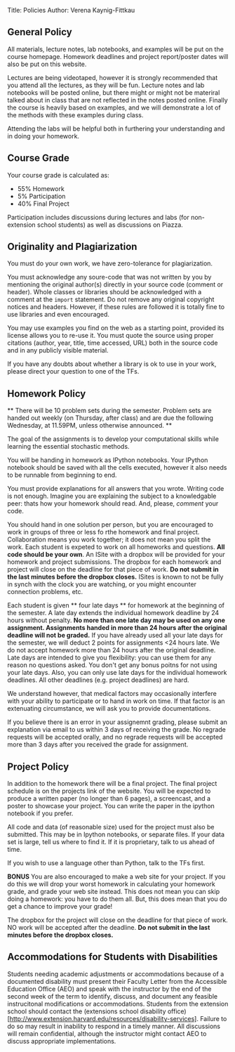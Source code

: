 Title: Policies
Author: Verena Kaynig-Fittkau

## General Policy

All materials, lecture notes, lab notebooks, and examples will be put on the course homepage. Homework deadlines and project report/poster dates will also be put on this website.

Lectures are being videotaped, however it is strongly recommended that you attend all the lectures, as they will be fun. Lecture notes and lab notebooks will be posted online, but there might or might not be materiral talked about in class that are not reflected in the notes posted online. Finally the course is heavily based on examples, and we will demonstrate a lot of the methods with these examples during class.

Attending the labs will be helpful both in furthering your understanding and in doing your homework.





## Course Grade

Your course grade is calculated as:

* 55% Homework
* 5% Participation
* 40% Final Project

Participation includes discussions during lectures and labs (for non-extension school students) as well as discussions on Piazza.


## Originality and Plagiarization
You must do your own work, we have zero-tolerance for plagiarization.

You must acknowledge any soure-code that was not written by you by mentioning the original author(s) directly in your source code (comment or header). Whole classes or libraries should be acknowledged with a comment at the `import` statement. Do not remove any original copyright notices and headers. However, if these rules are followed it is totally fine to use libraries and even encouraged.

You may use examples you find on the web as a starting point, provided its license allows you to re-use it. You must quote the source using proper citations (author, year, title, time accessed, URL) both in the source code and in any publicly visible material.

If you have any doubts about whether a library is ok to use in your work, please direct your question to one of the TFs.

## Homework Policy

** There will be 10 problem sets during the semester. Problem sets are handed out weekly (on Thursday, after class) and are due the following Wednesday, at 11.59PM, unless otherwise announced. **

The goal of the assignments is to develop your computational skills while learning the essential stochastic methods.

You will be handing in homework as IPython notebooks. Your IPython notebook should be saved with all the cells executed, however it also needs to be runnable from beginning to end.

You must provide explanations for all answers that you wrote. Writing code is not enough. Imagine you are explaining the subject to a knowledgable peer: thats how your homework should read. And, please, *comment* your code.

You should hand in one solution per person, but you are encouraged to work in groups of three or less fo rthe homework and final project. Collaboration means you work together; it does not mean you split the work. Each student is expeted to work on all homeworks and questions. **All code should be your own**. An ISite with a dropbox will be provided for your homework and project submissions. The dropbox for each homework and project will close on the deadline for that piece of work. **Do not submit in the last minutes before the dropbox closes.** ISites is known to not be fully in synch with the clock you are watching, or you might encounter connection problems, etc. 

Each student is given ** four late days ** for homework at the beginning of the semester. A late day extends the individual homework deadline by 24 hours without penalty. **No more than one late day may be used on any one assignment. Assignments handed in more than 24 hours after the original deadline will not be graded.** If you have already used all your late days for the semester, we will deduct 2 points for assignments <24 hours late. We do not accept homework more than 24 hours after the original deadline. Late days are intended to give you flexibility: you can use them for any reason no questions asked. You don't get any bonus poitns for not using your late days. Also, you can only use late days for the individual homework deadlines. All other deadlines (e.g. project deadlines) are hard. 

We understand however, that medical factors may occasionally interfere with your ability to participate or to hand in work on time. If that factor is an extenuating circumstance, we will ask you to provide documentations.

If you believe there is an error in your assignemnt grading, please submit an explanation via email to us within 3 days of receiving the grade. No regrade requests will be accepted orally, and no regrade requests will be accepted more than 3 days after you received the grade for assignment.


## Project Policy

In addition to the homework there will be a final project. The final project schedule is on the projects link of the website. You will be expected to produce a written paper (no longer than 6 pages), a screencast, and a poster to showcase your project. You can write the paper in the ipython notebook if you prefer.

All code and data (of reasonable size) used for the project must also be submitted. This may be in Ipython notebooks, or separate files. If your data set is large, tell us where to find it. If it is proprietary, talk to us ahead of time.

If you wish to use a language other than Python, talk to the TFs first.

**BONUS** You are also encouraged to make a web site for your project. If you do this we will drop your worst homework in calculating your homework grade, and grade your web site instead. This does not mean you can skip doing a homework: you have to do them all. But, this does mean that you do get a chance to improve your grade!

The dropbox for the project will close on the deadline for that piece of work. NO work will be accepted after the deadline. **Do not submit in the last minutes before the dropbox closes.** 
## Accommodations for Students with Disabilities
Students needing academic adjustments or accommodations because of a documented disability must present their Faculty Letter from the Accessible Education Office (AEO) and speak with the instructor by the end of the second week of the term to identify, discuss, and document any feasible instrucitonal modifications or accommodations. Students from the extension school should contact the (extensions school disability office)[http://www.extension.harvard.edu/resources/disability-services]. Failure to do so may result in inability to respond in a timely manner. All discussions will remain confidential, although the instructor might contact AEO to discuss appropriate implementations. 
